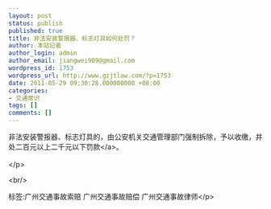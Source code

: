 ```yaml
---
layout: post
status: publish
published: true
title: 非法安装警报器、标志灯具如何处罚？
author: 本站记者
author_login: admin
author_email: jiangwei909@gmail.com
wordpress_id: 1753
wordpress_url: http://www.gzjtlaw.com/?p=1753
date: 2011-05-29 09:30:28.000000000 +08:00
categories:
- 交通常识
tags: []
comments: []
---
```

<p>非法安装警报器、标志灯具的，由公安机关交通管理部门强制拆除，予以收缴，并处二百元以上二千元以下<a>罚款<&#47;a>。 <br><br><&#47;p><br&#47;><p>标签:广州交通事故索赔 广州交通事故赔偿 广州交通事故律师<&#47;p>
